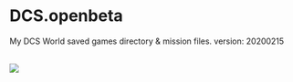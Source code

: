 # DCS.openbeta

My DCS World saved games directory &amp; mission files.
version: 20200215

<br><img src="https://www.digitalcombatsimulator.com/upload/iblock/792/DCS-World-2-5_banner-2018.jpg">
